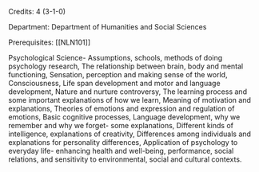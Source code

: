 Credits: 4 (3-1-0)

Department: Department of Humanities and Social Sciences

Prerequisites: [[NLN101]]

Psychological Science- Assumptions, schools, methods of doing psychology research, The relationship between brain, body and mental functioning, Sensation, perception and making sense of the world, Consciousness, Life span development and motor and language development, Nature and nurture controversy, The learning process and some important explanations of how we learn, Meaning of motivation and explanations, Theories of emotions and expression and regulation of emotions, Basic cognitive processes, Language development, why we remember and why we forget- some explanations, Different kinds of intelligence, explanations of creativity, Differences among individuals and explanations for personality differences, Application of psychology to everyday life- enhancing health and well-being, performance, social relations, and sensitivity to environmental, social and cultural contexts.